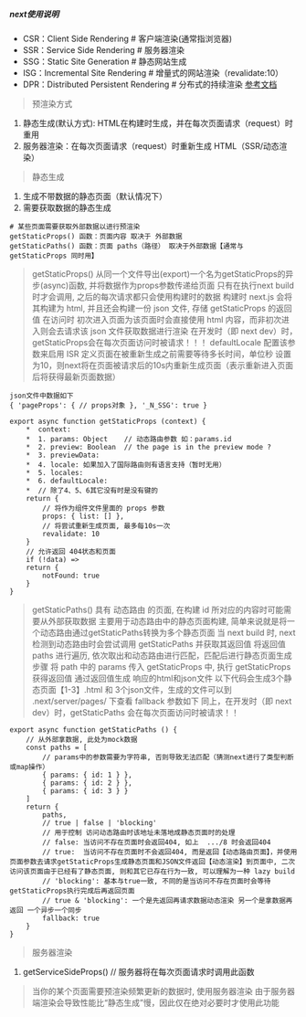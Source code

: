 ##### next使用说明

- CSR：Client Side Rendering            # 客户端渲染(通常指浏览器)
- SSR：Service Side Rendering           # 服务器渲染
- SSG：Static Site Generation           # 静态网站生成
- ISG：Incremental Site Rendering       # 增量式的网站渲染（revalidate:10）
- DPR：Distributed Persistent Rendering # 分布式的持续渲染
[参考文档](https://www.cnblogs.com/lhb25/p/16223782.html)


> 预渲染方式
1. 静态生成(默认方式): HTML在构建时生成，并在每次页面请求（request）时重用
2. 服务器渲染：在每次页面请求（request）时重新生成 HTML（SSR/动态渲染）

> 静态生成
1. 生成不带数据的静态页面（默认情况下）
2. 需要获取数据的静态生成
```
# 某些页面需要获取外部数据以进行预渲染
getStaticProps() 函数：页面内容 取决于 外部数据
getStaticPaths() 函数：页面 paths（路径） 取决于外部数据【通常与 getStaticProps 同时用】
```

> getStaticProps()
> 从同一个文件导出(export)一个名为getStaticProps的异步(async)函数, 并将数据作为props参数传递给页面
> 只有在执行next build时才会调用, 之后的每次请求都只会使用构建时的数据
> 构建时 next.js 会将其构建为 html, 并且还会构建一份 json 文件, 存储 getStaticProps 的返回值
> 在访问时 初次进入页面为该页面时会直接使用 html 内容，而非初次进入则会去请求该 json 文件获取数据进行渲染
> 在开发时（即 next dev）时，getStaticProps会在每次页面访问时被请求！！！
> defaultLocale 配置该参数来启用 ISR
> 定义页面在被重新生成之前需要等待多长时间，单位秒
> 设置为10，则next将在页面被请求后的10s内重新生成页面（表示重新进入页面后将获得最新页面数据）
```
json文件中数据如下
{ 'pageProps': { // props对象 }, '_N_SSG': true }
```
```
export async function getStaticProps (context) {
    *  context:
    *  1. params: Object    // 动态路由参数 如：params.id
    *  2. preview: Boolean  // the page is in the preview mode ?
    *  3. previewData: 
    *  4. locale: 如果加入了国际路由则有语言支持（暂时无用）
    *  5. locales: 
    *  6. defaultLocale:
    *  // 除了4、5、6其它没有时是没有键的
    return {
        // 将作为组件文件里面的 props 参数
        props: { list: [] },
        // 将尝试重新生成页面, 最多每10s一次
        revalidate: 10
    }
    // 允许返回 404状态和页面
    if (!data) =>
    return {
        notFound: true
    }
}
```

> getStaticPaths()
> 具有 动态路由 的页面, 在构建 id 所对应的内容时可能需要从外部获取数据
> 主要用于动态路由中的静态页面构建, 简单来说就是将一个动态路由通过getStaticPaths转换为多个静态页面
> 当 next build 时, next检测到动态路由时会尝试调用 getStaticPaths 并获取其返回值
> 将返回值 paths 进行遍历, 依次取出和动态路由进行匹配，匹配后进行静态页面生成步骤
> 将 path 中的 params 传入 getStaticProps 中, 执行 getStaticProps 获得返回值
> 通过返回值生成 响应的html和json文件
> 以下代码会生成3个静态页面【1-3】.html 和 3个json文件，生成的文件可以到 .next/server/pages/ 下查看
> fallback 参数如下
> 同上，在开发时（即 next dev）时，getStaticPaths 会在每次页面访问时被请求！！
```
export async function getStaticPaths () {
    // 从外部拿数据, 此处为mock数据
    const paths = [
        // params中的参数需要为字符串, 否则导致无法匹配（猜测next进行了类型判断或map操作）
        { params: { id: 1 } },
        { params: { id: 2 } },
        { params: { id: 3 } }
    ]
    return {
        paths,
        // true | false | 'blocking'
        // 用于控制 访问动态路由时该地址未落地成静态页面时的处理
        // false: 当访问不存在页面时会返回404, 如上  .../8 时会返回404
        // true:  当访问不存在页面时不会返回404, 而是返回【动态路由页面】，并使用页面参数去请求getStaticProps生成静态页面和JSON文件返回【动态渲染】到页面中, 二次访问该页面由于已经有了静态页面, 则和其它已存在行为一致, 可以理解为一种 lazy build
        // 'blocking': 基本与true一致, 不同的是当访问不存在页面时会等待getStaticProps执行完成后再返回页面
        // true & 'blocking': 一个是先返回再请求数据动态渲染 另一个是拿数据再返回 一个异步一个同步
        fallback: true
    }
}
```

> 服务器渲染
1. getServiceSideProps() // 服务器将在每次页面请求时调用此函数
> 当你的某个页面需要预渲染频繁更新的数据时, 使用服务器渲染
> 由于服务器端渲染会导致性能比“静态生成”慢，因此仅在绝对必要时才使用此功能
